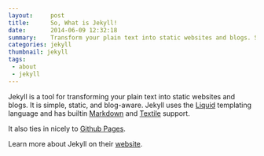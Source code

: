 ```yaml
---
layout:     post
title:      So, What is Jekyll! 
date:       2014-06-09 12:32:18
summary:    Transform your plain text into static websites and blogs. Simple, static, and blog-aware.
categories: jekyll
thumbnail: jekyll
tags:
 - about
 - jekyll
---
```


Jekyll is a tool for transforming your plain text into static websites and
blogs. It is simple, static, and blog-aware. Jekyll uses the
[Liquid](http://docs.shopify.com/themes/liquid-basics) templating
language and has builtin [Markdown](http://daringfireball.net/projects/markdown/)
and [Textile](http://en.wikipedia.org/wiki/Textile_(markup_language)) support.

It also ties in nicely to [Github Pages](https://pages.github.com/).

Learn more about Jekyll on their [website](http://jekyllrb.com/).
